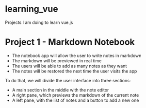 # learning_vue

Projects I am doing to learn vue.js

# Project 1 - Markdown Notebook

* The notebook app will allow the user to write notes in markdown
* The markdown will be previewed in real time
* The users will be able to add as many notes as they want
* The notes will be restored the next time the user visits the app

To do that, we will divide the user interface into three sections:

* A main section in the middle with the note editor
* A right pane, which previews the markdown of the current note
* A left pane, with the list of notes and a button to add a new one

